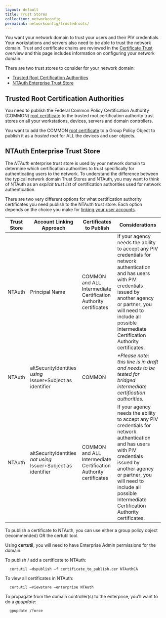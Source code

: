 ```yaml
---
layout: default
title: Trust Stores
collection: networkconfig
permalink: networkconfig/trustedroots/
---
```


You want your network domain to trust your users and their PIV credentials.  Your workstations and servers also need to be able to trust the network domain.  Trust and certificate chains are reviewed in the [Certificate Trust](../../pivcertchains) overview and this page includes information on configuring your network domain.

There are two trust stores to consider for your network domain:

- [Trusted Root Certification Authorities](#trusted-root-certification-authorities)
- [NTAuth Enterprise Trust Store](#ntauth-enterprise-trust-store)

##  Trusted Root Certification Authorities
You need to publish the Federal Common Policy Certification Authority (COMMON) [root certificate]({{site.baseurl}}/pivcertchains/#download-root-and-intermediate-certificates) to the trusted root certification authority trust stores on all your workstations, devices, servers and domain controllers.   

You want to add the COMMON [root certificate]({{site.baseurl}}/pivcertchains/#download-root-and-intermediate-certificates) to a Group Policy Object to publish it as a _trusted root_ for ALL the devices and user objects.

## NTAuth Enterprise Trust Store
The _NTAuth_ enterprise trust store is used by your network domain to determine which certification authorities to trust specifically for authenticating users to the network.  To understand the difference between the typical network domain Trust Stores and NTAuth, you may want to think of NTAuth as an _explicit trust list_ of certification authorities used for network authentication.

There are two very different options for what certification authority certificates you need publish to the NTAuth trust store.  Each option depends on the choice you make for [linking your user accounts](../accounts/).

| Trust Store | Account Linking Approach | Certificates to Publish | Considerations|
| ----- | -------| -------| ------|
| NTAuth | Principal Name | COMMON and ALL Intermediate Certification Authority certificates | If your agency needs the ability to accept any PIV credentials for network authentication and has users with PIV credentials issued by another agency or partner, you will need to include all possible Intermediate Certification Authority certificates. |
| NTAuth  | altSecurityIdentities _using_ Issuer+Subject as identifier | COMMON | _*Please note: this line is in draft and needs to be tested for bridged intermediate certification authorities._ |
| NTAuth  | altSecurityIdentities _not using_ Issuer+Subject as identifier | COMMON and ALL Intermediate Certification Authority certificates | If your agency needs the ability to accept any PIV credentials for network authentication and has users with PIV credentials issued by another agency or partner, you will need to include all possible Intermediate Certification Authority certificates. |


To publish a certificate to NTAuth, you can use either a group policy object (recommended) OR the certutil tool.  

Using **certutil**, you will need to have Enterprise Admin permissions for the domain.  

To publish / add a certificate to NTAuth:


```
  certutil –dspublish –f certificate_to_publish.cer NTAuthCA
```

To view all certificates in NTAuth:  

```
  certutil –viewstore –enterprise NTAuth
```

To propagate from the domain controller(s) to the enterprise, you'll want to do a _gpupdate_:  

```
  gpupdate /force
```
